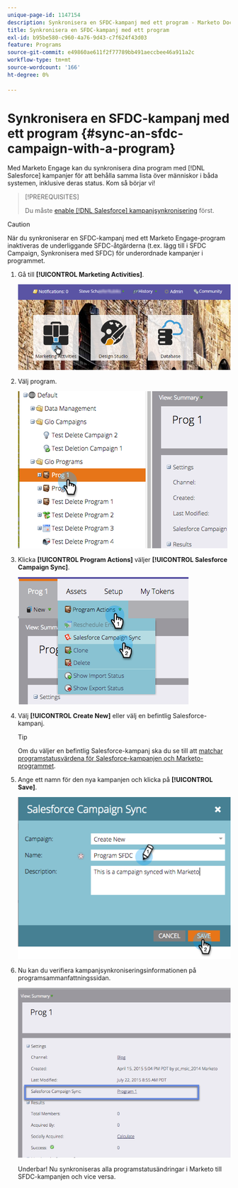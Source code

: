 ```yaml
---
unique-page-id: 1147154
description: Synkronisera en SFDC-kampanj med ett program - Marketo Docs - produktdokumentation
title: Synkronisera en SFDC-kampanj med ett program
exl-id: b95be580-c960-4a76-9d43-c7f624f43d03
feature: Programs
source-git-commit: e49860ae611f2f77789bb491aeccbee46a911a2c
workflow-type: tm+mt
source-wordcount: '166'
ht-degree: 0%

---
```


# Synkronisera en SFDC-kampanj med ett program {#sync-an-sfdc-campaign-with-a-program}

Med Marketo Engage kan du synkronisera dina program med [!DNL Salesforce] kampanjer för att behålla samma lista över människor i båda systemen, inklusive deras status. Kom så börjar vi!

>[!PREREQUISITES]
>
>Du måste [enable [!DNL Salesforce] kampanjsynkronisering](/help/marketo/product-docs/crm-sync/salesforce-sync/setup/optional-steps/enable-disable-campaign-sync.md) först.

>[!CAUTION]
>
>När du synkroniserar en SFDC-kampanj med ett Marketo Engage-program inaktiveras de underliggande SFDC-åtgärderna (t.ex. lägg till i SFDC Campaign, Synkronisera med SFDC) för underordnade kampanjer i programmet.

1. Gå till **[!UICONTROL Marketing Activities]**.

   ![](assets/login-marketing-activities-1.png)

1. Välj program.

   ![](assets/image2015-7-22-8-3a47-3a28.png)

1. Klicka **[!UICONTROL Program Actions]** väljer **[!UICONTROL Salesforce Campaign Sync]**.

   ![](assets/image2015-7-22-8-3a48-3a5.png)

1. Välj **[!UICONTROL Create New]** eller välj en befintlig Salesforce-kampanj.

   >[!TIP]
   >
   >Om du väljer en befintlig Salesforce-kampanj ska du se till att [matchar programstatusvärdena för Salesforce-kampanjen och Marketo-programmet](/help/marketo/product-docs/crm-sync/salesforce-sync/sfdc-sync-details/how-to-match-program-statuses-and-salesforce-campaign-statuses-prior-to-sync.md).

1. Ange ett namn för den nya kampanjen och klicka på **[!UICONTROL Save]**.

   ![](assets/image2015-7-22-8-3a57-3a19.png)

1. Nu kan du verifiera kampanjsynkroniseringsinformationen på programsammanfattningssidan.

   ![](assets/image2015-7-22-8-3a59-3a33.png)

   Underbar! Nu synkroniseras alla programstatusändringar i Marketo till SFDC-kampanjen och vice versa.
